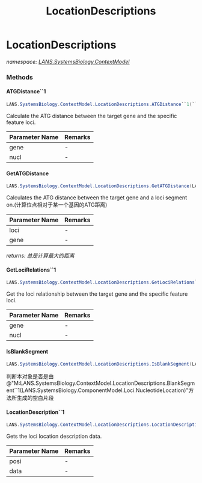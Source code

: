 ﻿---
title: LocationDescriptions
---

# LocationDescriptions
_namespace: [LANS.SystemsBiology.ContextModel](N-LANS.SystemsBiology.ContextModel.html)_



### Methods

#### ATGDistance``1
```csharp
LANS.SystemsBiology.ContextModel.LocationDescriptions.ATGDistance``1(``0,LANS.SystemsBiology.ComponentModel.Loci.NucleotideLocation)
```
Calculate the ATG distance between the target gene and the specific feature loci.

|Parameter Name|Remarks|
|--------------|-------|
|gene|-|
|nucl|-|


#### GetATGDistance
```csharp
LANS.SystemsBiology.ContextModel.LocationDescriptions.GetATGDistance(LANS.SystemsBiology.ComponentModel.Loci.Location,LANS.SystemsBiology.ComponentModel.IGeneBrief)
```
Calculates the ATG distance between the target gene and a loci segment on.(计算位点相对于某一个基因的ATG距离)

|Parameter Name|Remarks|
|--------------|-------|
|loci|-|
|gene|-|

_returns: 总是计算最大的距离_

#### GetLociRelations``1
```csharp
LANS.SystemsBiology.ContextModel.LocationDescriptions.GetLociRelations``1(``0,LANS.SystemsBiology.ComponentModel.Loci.NucleotideLocation)
```
Get the loci relationship between the target gene and the specific feature loci.

|Parameter Name|Remarks|
|--------------|-------|
|gene|-|
|nucl|-|


#### IsBlankSegment
```csharp
LANS.SystemsBiology.ContextModel.LocationDescriptions.IsBlankSegment(LANS.SystemsBiology.ComponentModel.IGeneBrief)
```
判断本对象是否是由@"M:LANS.SystemsBiology.ContextModel.LocationDescriptions.BlankSegment``1(LANS.SystemsBiology.ComponentModel.Loci.NucleotideLocation)"方法所生成的空白片段

#### LocationDescription``1
```csharp
LANS.SystemsBiology.ContextModel.LocationDescriptions.LocationDescription``1(LANS.SystemsBiology.ComponentModel.Loci.SegmentRelationships,``0)
```
Gets the loci location description data.

|Parameter Name|Remarks|
|--------------|-------|
|posi|-|
|data|-|





